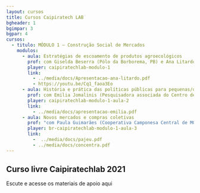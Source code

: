 ```yaml
---
layout: cursos
title: Cursos Caipiratech LAB
bgheader: 1
bgimpar: 3
bgpar: 4
cursos:
  - titulo: MÓDULO 1 – Construção Social de Mercados
    modulos:
      - aula: Estratégias de escoamento de produtos agroecológicos
        prof: com Giselda Beserra (Pólo da Borborema, PB) e Ana Litardo (Assoc. Agroecológica de Teresópolis, RJ)
        player: caipiratechlab-modulo-1
        link:
          - ../media/docs/Apresentacao-ana-litardo.pdf 
          - https://youtu.be/Cq1_faoa3Eo
      - aula: História e prática das políticas públicas para pequenas/os agricultoras/es no Brasil
        prof: com Emilia Jomalinis (Pesquisadora associada do Centro de Referência em Soberania e Segurança Alimentar e Nutricional/UFRRJ, RJ)
        player: caipiratechlab-modulo-1-aula-2
        link:
          - ../media/docs/apresentacao-emilia.pdf
      - aula: Novos mercados e compras coletivas
        prof: "com Paula Guimarães (Cooperativa Camponesa Central de MG) e Apolônia da Silva (Rede de Mulheres Produtoras do Pajeú, PE); mediação: Marcela Martins (Amerek/UFMG, MG)"
        player: br-caipiratechlab-modulo-1-aula-3
        link:
          -  ../media/docs/pajeu.pdf
          - ../media/docs/concentra.pdf
---
```


## Curso livre Caipiratechlab 2021

Escute e acesse os materiais de apoio aqui